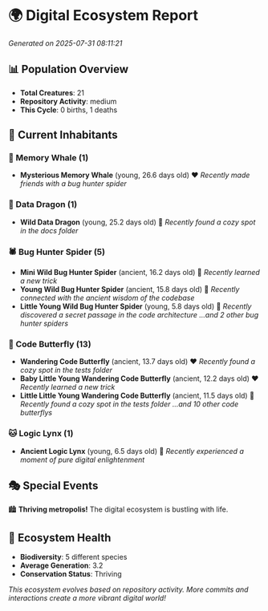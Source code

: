 # 🌍 Digital Ecosystem Report
*Generated on 2025-07-31 08:11:21*

## 📊 Population Overview
- **Total Creatures**: 21
- **Repository Activity**: medium
- **This Cycle**: 0 births, 1 deaths

## 👥 Current Inhabitants

### 🐋 Memory Whale (1)
- **Mysterious Memory Whale** (young, 26.6 days old) ❤️
  *Recently made friends with a bug hunter spider*

### 🐉 Data Dragon (1)
- **Wild Data Dragon** (young, 25.2 days old) 💛
  *Recently found a cozy spot in the docs folder*

### 🕷️ Bug Hunter Spider (5)
- **Mini Wild Bug Hunter Spider** (ancient, 16.2 days old) 💛
  *Recently learned a new trick*
- **Young Wild Bug Hunter Spider** (ancient, 15.8 days old) 💛
  *Recently connected with the ancient wisdom of the codebase*
- **Little Young Wild Bug Hunter Spider** (young, 5.8 days old) 💚
  *Recently discovered a secret passage in the code architecture*
  *...and 2 other bug hunter spiders*

### 🦋 Code Butterfly (13)
- **Wandering Code Butterfly** (ancient, 13.7 days old) ❤️
  *Recently found a cozy spot in the tests folder*
- **Baby Little Young Wandering Code Butterfly** (ancient, 12.2 days old) ❤️
  *Recently learned a new trick*
- **Little Little Young Wandering Code Butterfly** (ancient, 11.5 days old) 💛
  *Recently found a cozy spot in the tests folder*
  *...and 10 other code butterflys*

### 🐱 Logic Lynx (1)
- **Ancient Logic Lynx** (young, 6.5 days old) 💚
  *Recently experienced a moment of pure digital enlightenment*

## 🎭 Special Events

🏙️ **Thriving metropolis!** The digital ecosystem is bustling with life.

## 🔬 Ecosystem Health
- **Biodiversity**: 5 different species
- **Average Generation**: 3.2
- **Conservation Status**: Thriving

*This ecosystem evolves based on repository activity. More commits and interactions create a more vibrant digital world!*